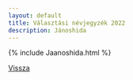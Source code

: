 ```yaml
---
layout: default
title: Választási névjegyzék 2022
description: Jánoshida
---
```


{% include Jaanoshida.html %}

[Vissza](./)